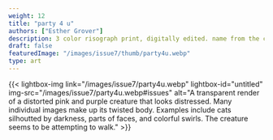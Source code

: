 ```yaml
---
weight: 12
title: "party 4 u"
authors: ["Esther Grover"]
description: 3 color risograph print, digitally edited. name from the charli xcx song
draft: false
featuredImage: "/images/issue7/thumb/party4u.webp"
type: art
---
```


{{< lightbox-img link="/images/issue7/party4u.webp" lightbox-id="untitled" img-src="/images/issue7/party4u.webp#issues" alt="A transparent render of a distorted pink and purple creature that looks distressed. Many individual images make up its twisted body. Examples include cats silhoutted by darkness, parts of faces, and colorful swirls. The creature seems to be attempting to walk." >}}
